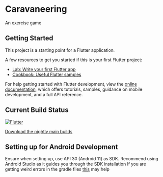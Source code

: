 # Caravaneering

An exercise game

## Getting Started

This project is a starting point for a Flutter application.

A few resources to get you started if this is your first Flutter project:

- [Lab: Write your first Flutter app](https://docs.flutter.dev/get-started/codelab)
- [Cookbook: Useful Flutter samples](https://docs.flutter.dev/cookbook)

For help getting started with Flutter development, view the
[online documentation](https://docs.flutter.dev/), which offers tutorials,
samples, guidance on mobile development, and a full API reference.

## Current Build Status
[![Flutter](https://github.com/implex001/DECO3801Narhwals/actions/workflows/dart.yml/badge.svg)](https://github.com/implex001/DECO3801Narhwals/actions/workflows/dart.yml)

[Download the nightly main builds](https://github.com/implex001/DECO3801Narhwals/actions/workflows/dart.yml)

## Setting up for Android Development
Ensure when setting up, use API 30 (Android 11) as SDK. Recommend using Android 
Studio as it guides you through the SDK installation
If you are getting weird errors in the gradle files [this](https://stackoverflow.com/questions/56938436/first-flutter-app-error-cannot-resolve-symbol-properties)
may help
